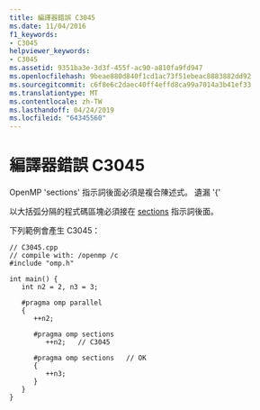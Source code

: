 ```yaml
---
title: 編譯器錯誤 C3045
ms.date: 11/04/2016
f1_keywords:
- C3045
helpviewer_keywords:
- C3045
ms.assetid: 9351ba3e-3d3f-455f-ac90-a810fa9fd947
ms.openlocfilehash: 9beae880d840f1cd1ac73f51ebeac8883882dd92
ms.sourcegitcommit: c6f8e6c2daec40ff4effd8ca99a7014a3b41ef33
ms.translationtype: MT
ms.contentlocale: zh-TW
ms.lasthandoff: 04/24/2019
ms.locfileid: "64345560"
---
```

# <a name="compiler-error-c3045"></a>編譯器錯誤 C3045

OpenMP 'sections' 指示詞後面必須是複合陳述式。 遺漏 '{'

以大括弧分隔的程式碼區塊必須接在 [sections](../../parallel/openmp/reference/sections-openmp.md) 指示詞後面。

下列範例會產生 C3045：

```
// C3045.cpp
// compile with: /openmp /c
#include "omp.h"

int main() {
   int n2 = 2, n3 = 3;

   #pragma omp parallel
   {
      ++n2;

      #pragma omp sections
         ++n2;   // C3045

      #pragma omp sections   // OK
      {
         ++n3;
      }
   }
}
```